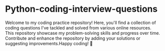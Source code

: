 # Python-coding-interview-questions
Welcome to my coding practice repository! Here, you'll find a collection of coding questions I've tackled and solved from various online resources. This repository showcase my problem-solving skills and progress over time. Contribute and enhance the repository by adding your solutions or suggesting improvements.Happy coding! 🚀
